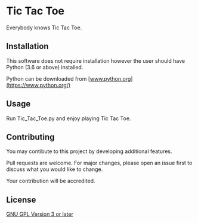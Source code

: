 # Tic Tac Toe
Everybody knows Tic Tac Toe.

## Installation
This software does not require installation however the user should have Python (3.6 or above) installed.

Python can be downloaded from [www.python.org](https://www.python.org/)

## Usage
Run Tic_Tac_Toe.py and enjoy playing Tic Tac Toe.

## Contributing
You may contibute to this project by developing additional features.

Pull requests are welcome. For major changes, please open an issue first to discuss what you would like to change.

Your contribution will be accredited.

## License
[GNU GPL Version 3 or later](https://www.gnu.org/licenses/gpl-3.0.en.html)
